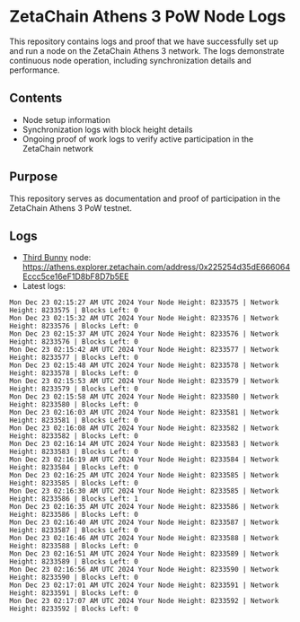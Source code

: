 # ZetaChain Athens 3 PoW Node Logs
This repository contains logs and proof that we have successfully set up and run a node on the ZetaChain Athens 3 network. The logs demonstrate continuous node operation, including synchronization details and performance.

## Contents
- Node setup information
- Synchronization logs with block height details
- Ongoing proof of work logs to verify active participation in the ZetaChain network

## Purpose
This repository serves as documentation and proof of participation in the ZetaChain Athens 3 PoW testnet.

## Logs

- [Third Bunny](https://thirdbunny.xyz/) node: https://athens.explorer.zetachain.com/address/0x225254d35dE666064Eccc5ce16eF1D8bF8D7b5EE
- Latest logs:
```
Mon Dec 23 02:15:27 AM UTC 2024 Your Node Height: 8233575 | Network Height: 8233575 | Blocks Left: 0
Mon Dec 23 02:15:32 AM UTC 2024 Your Node Height: 8233576 | Network Height: 8233576 | Blocks Left: 0
Mon Dec 23 02:15:37 AM UTC 2024 Your Node Height: 8233576 | Network Height: 8233576 | Blocks Left: 0
Mon Dec 23 02:15:42 AM UTC 2024 Your Node Height: 8233577 | Network Height: 8233577 | Blocks Left: 0
Mon Dec 23 02:15:48 AM UTC 2024 Your Node Height: 8233578 | Network Height: 8233578 | Blocks Left: 0
Mon Dec 23 02:15:53 AM UTC 2024 Your Node Height: 8233579 | Network Height: 8233579 | Blocks Left: 0
Mon Dec 23 02:15:58 AM UTC 2024 Your Node Height: 8233580 | Network Height: 8233580 | Blocks Left: 0
Mon Dec 23 02:16:03 AM UTC 2024 Your Node Height: 8233581 | Network Height: 8233581 | Blocks Left: 0
Mon Dec 23 02:16:08 AM UTC 2024 Your Node Height: 8233582 | Network Height: 8233582 | Blocks Left: 0
Mon Dec 23 02:16:14 AM UTC 2024 Your Node Height: 8233583 | Network Height: 8233583 | Blocks Left: 0
Mon Dec 23 02:16:19 AM UTC 2024 Your Node Height: 8233584 | Network Height: 8233584 | Blocks Left: 0
Mon Dec 23 02:16:25 AM UTC 2024 Your Node Height: 8233585 | Network Height: 8233585 | Blocks Left: 0
Mon Dec 23 02:16:30 AM UTC 2024 Your Node Height: 8233585 | Network Height: 8233586 | Blocks Left: 1
Mon Dec 23 02:16:35 AM UTC 2024 Your Node Height: 8233586 | Network Height: 8233586 | Blocks Left: 0
Mon Dec 23 02:16:40 AM UTC 2024 Your Node Height: 8233587 | Network Height: 8233587 | Blocks Left: 0
Mon Dec 23 02:16:46 AM UTC 2024 Your Node Height: 8233588 | Network Height: 8233588 | Blocks Left: 0
Mon Dec 23 02:16:51 AM UTC 2024 Your Node Height: 8233589 | Network Height: 8233589 | Blocks Left: 0
Mon Dec 23 02:16:56 AM UTC 2024 Your Node Height: 8233590 | Network Height: 8233590 | Blocks Left: 0
Mon Dec 23 02:17:01 AM UTC 2024 Your Node Height: 8233591 | Network Height: 8233591 | Blocks Left: 0
Mon Dec 23 02:17:07 AM UTC 2024 Your Node Height: 8233592 | Network Height: 8233592 | Blocks Left: 0
```
